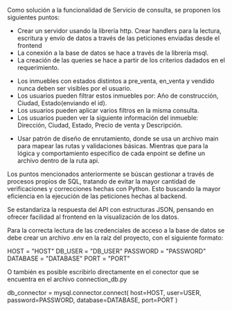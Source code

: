 Como solución a la funcionalidad de Servicio de consulta, se proponen los siguientes puntos:
* Crear un servidor usando la librería http. Crear handlers para la lectura, escritura y envío de datos a través de las peticiones enviadas desde el frontend
* La conexión a la base de datos se hace a través de la librería msql.
* La creación de las queries se hace a partir de los criterios dadados en el requerimiento.
- Los inmuebles con estados distintos a pre_venta, en_venta y vendido nunca deben ser visibles por el usuario.
- Los usuarios pueden filtrar estos inmuebles por: Año de construcción, Ciudad, Estado(enviando el id).
- Los usuarios pueden aplicar varios filtros en la misma consulta.
- Los usuarios pueden ver la siguiente información del inmueble: Dirección, Ciudad,
  Estado, Precio de venta y Descripción.
* Usar patrón de diseño de enrutamiento, donde se usa un archivo main para mapear las rutas y validaciones básicas. Mientras que para la lógica y comportamiento especifico de cada enpoint se define un archivo dentro de la ruta api.


Los puntos mencionados anteriormente se búscan gestionar a través de procesos propios de SQL, tratando de evitar la mayor cantidad de verificaciones y correcciones hechas con Python. Esto buscando la mayor eficiencia en la ejecución de las peticiones hechas al backend.

Se estandariza la respuesta del API con estructuras JSON, pensando en ofrecer facilidad al frontend en la visualización de los datos.

Para la correcta lectura de las credenciales de acceso a la base de datos se debe crear un archivo .env en la raíz del proyecto, con el siguiente formato:

HOST = "HOST"
DB_USER = "DB_USER"
PASSWORD = "PASSWORD"
DATABASE = "DATABASE"
PORT = "PORT"

O también es posible escribirlo directamente en el conector que se encuentra en el archivo connection_db.py

db_connector = mysql.connector.connect(
        host=HOST,
        user=USER,
        password=PASSWORD,
        database=DATABASE,
        port=PORT
    )
